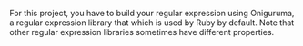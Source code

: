 For this project, you have to build your regular expression using Oniguruma, a regular expression library that which is used by Ruby by default. Note that other regular expression libraries sometimes have different properties.
